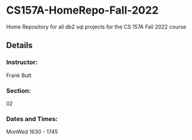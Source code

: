 # CS157A-HomeRepo-Fall-2022

Home Repository for all db2 sql projects for the CS 157A Fall 2022 course

## Details

### Instructor:

Frank Butt

### Section:

02

### Dates and Times:

MonWed 1630 - 1745
